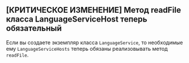 ## [КРИТИЧЕСКОЕ ИЗМЕНЕНИЕ] Метод readFile  класса LanguageServiceHost теперь обязательный

Если вы создаете экземпляр класса `LanguageService`, то необходимые ему `LanguageServiceHosts` теперь обязаны реализовывать метод `readFile`.
